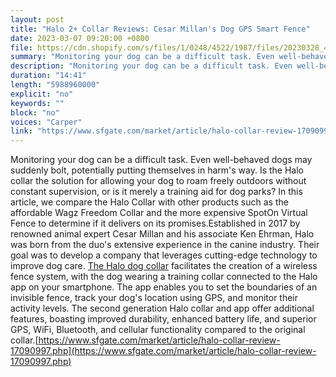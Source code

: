 ```yaml
---
layout: post
title: "Halo 2+ Collar Reviews: Cesar Millan's Dog GPS Smart Fence"
date: 2023-03-07 09:20:00 +0800
file: https://cdn.shopify.com/s/files/1/0248/4522/1987/files/20230328_4.mp3?v=1679962945
summary: "Monitoring your dog can be a difficult task. Even well-behaved dogs may suddenly bolt, potentially putting themselves in harm's way. Is the Halo collar the solution for allowing your dog to roam freely outdoors without constant supervision, or is it merely a training aid for dog parks? In this article, we compare the Halo Collar with other products such as the affordable Wagz Freedom Collar and the more expensive SpotOn Virtual Fence to determine if it delivers on its promises.Established in 2017 by renowned animal expert Cesar Millan and his associate Ken Ehrman, Halo was born from the duo's extensive experience in the canine industry. Their goal was to develop a company that leverages cutting-edge technology to improve dog care. The Halo dog collar facilitates the creation of a wireless fence system, with the dog wearing a training collar connected to the Halo app on your smartphone. The app enables you to set the boundaries of an invisible fence, track your dog's location using GPS, and monitor their activity levels. The second generation Halo collar and app offer additional features, boasting improved durability, enhanced battery life, and superior GPS, WiFi, Bluetooth, and cellular functionality compared to the original collar."
description: "Monitoring your dog can be a difficult task. Even well-behaved dogs may suddenly bolt, potentially putting themselves in harm's way. Is the Halo collar the solution for allowing your dog to roam freely outdoors without constant supervision, or is it merely a training aid for dog parks? In this article, we compare the Halo Collar with other products such as the affordable Wagz Freedom Collar and the more expensive SpotOn Virtual Fence to determine if it delivers on its promises.Established in 2017 by renowned animal expert Cesar Millan and his associate Ken Ehrman, Halo was born from the duo's extensive experience in the canine industry. Their goal was to develop a company that leverages cutting-edge technology to improve dog care. <a href='https://www.sfgate.com/market/article/halo-collar-review-17090997.php'>The Halo dog collar</a> facilitates the creation of a wireless fence system, with the dog wearing a training collar connected to the Halo app on your smartphone. The app enables you to set the boundaries of an invisible fence, track your dog's location using GPS, and monitor their activity levels. The second generation Halo collar and app offer additional features, boasting improved durability, enhanced battery life, and superior GPS, WiFi, Bluetooth, and cellular functionality compared to the original collar.<a href='https://www.sfgate.com/market/article/halo-collar-review-17090997.php'>https://www.sfgate.com/market/article/halo-collar-review-17090997.php</a> "
duration: "14:41"
length: "5988960000"
explicit: "no"
keywords: ""
block: "no"
voices: "Carper"
link: "https://www.sfgate.com/market/article/halo-collar-review-17090997.php"
---
```


Monitoring your dog can be a difficult task. Even well-behaved dogs may suddenly bolt, potentially putting themselves in harm's way. Is the Halo collar the solution for allowing your dog to roam freely outdoors without constant supervision, or is it merely a training aid for dog parks? In this article, we compare the Halo Collar with other products such as the affordable Wagz Freedom Collar and the more expensive SpotOn Virtual Fence to determine if it delivers on its promises.Established in 2017 by renowned animal expert Cesar Millan and his associate Ken Ehrman, Halo was born from the duo's extensive experience in the canine industry. Their goal was to develop a company that leverages cutting-edge technology to improve dog care. [The Halo dog collar](https://www.sfgate.com/market/article/halo-collar-review-17090997.php) facilitates the creation of a wireless fence system, with the dog wearing a training collar connected to the Halo app on your smartphone. The app enables you to set the boundaries of an invisible fence, track your dog's location using GPS, and monitor their activity levels. The second generation Halo collar and app offer additional features, boasting improved durability, enhanced battery life, and superior GPS, WiFi, Bluetooth, and cellular functionality compared to the original collar.[https://www.sfgate.com/market/article/halo-collar-review-17090997.php](https://www.sfgate.com/market/article/halo-collar-review-17090997.php)

